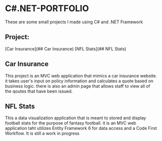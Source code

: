 # C#.NET-PORTFOLIO
These are some small projects I made using C# and .NET Framework
## Project:

[Car Insurance](## Car Insurance)
[NFL Stats](## NFL Stats)

## Car Insurance

This project is an MVC web application that mimics a car insurance website. it takes user's input on policy information and calculates a quote based on business logic. there is also an admin page that allows staff to view all of the qoutes that have been issued.

## NFL Stats

This a data visualization application that is meant to stored and display football stats for the purpose of fantasy football. it is an MVC web application taht utilizes Entity Framework 6 for data access and a Code First Workflow. It is still a work in progress
